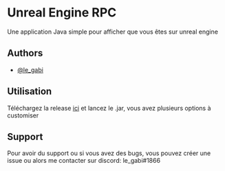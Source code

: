 
# Unreal Engine RPC

Une application Java simple pour afficher que vous êtes sur unreal engine

## Authors

- [@le_gabi](https://github.com/legabi)


## Utilisation

Téléchargez la release [ici](https://github.com/legabi/UnrealEngineRPC/releases/tag/V1) et lancez le .jar, vous avez plusieurs options à customiser


## Support

Pour avoir du support ou si vous avez des bugs, vous pouvez créer une issue ou alors me contacter sur discord: le_gabi#1866
